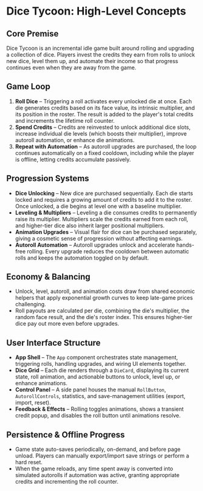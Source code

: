 # Dice Tycoon: High-Level Concepts

## Core Premise
Dice Tycoon is an incremental idle game built around rolling and upgrading a collection of dice. Players invest the credits they earn from rolls to unlock new dice, level them up, and automate their income so that progress continues even when they are away from the game.

## Game Loop
1. **Roll Dice** – Triggering a roll activates every unlocked die at once. Each die generates credits based on its face value, its intrinsic multiplier, and its position in the roster. The result is added to the player's total credits and increments the lifetime roll counter.
2. **Spend Credits** – Credits are reinvested to unlock additional dice slots, increase individual die levels (which boosts their multiplier), improve autoroll automation, or enhance die animations.
3. **Repeat with Automation** – As autoroll upgrades are purchased, the loop continues automatically on a fixed cooldown, including while the player is offline, letting credits accumulate passively.

## Progression Systems
- **Dice Unlocking** – New dice are purchased sequentially. Each die starts locked and requires a growing amount of credits to add it to the roster. Once unlocked, a die begins at level one with a baseline multiplier.
- **Leveling & Multipliers** – Leveling a die consumes credits to permanently raise its multiplier. Multipliers scale the credits earned from each roll, and higher-tier dice also inherit larger positional multipliers.
- **Animation Upgrades** – Visual flair for dice can be purchased separately, giving a cosmetic sense of progression without affecting earnings.
- **Autoroll Automation** – Autoroll upgrades unlock and accelerate hands-free rolling. Every upgrade reduces the cooldown between automatic rolls and keeps the automation toggled on by default.

## Economy & Balancing
- Unlock, level, autoroll, and animation costs draw from shared economic helpers that apply exponential growth curves to keep late-game prices challenging.
- Roll payouts are calculated per die, combining the die's multiplier, the random face result, and the die's roster index. This ensures higher-tier dice pay out more even before upgrades.

## User Interface Structure
- **App Shell** – The `App` component orchestrates state management, triggering rolls, handling upgrades, and wiring UI elements together.
- **Dice Grid** – Each die renders through a `DieCard`, displaying its current state, roll animation, and actionable buttons to unlock, level up, or enhance animations.
- **Control Panel** – A side panel houses the manual `RollButton`, `AutorollControls`, statistics, and save-management utilities (export, import, reset).
- **Feedback & Effects** – Rolling toggles animations, shows a transient credit popup, and disables the roll button until animations resolve.

## Persistence & Offline Progress
- Game state auto-saves periodically, on-demand, and before page unload. Players can manually export/import save strings or perform a hard reset.
- When the game reloads, any time spent away is converted into simulated autorolls if automation was active, granting appropriate credits and incrementing the roll counter.

